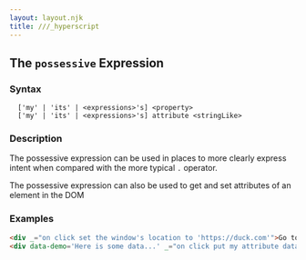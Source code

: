 ```yaml
---
layout: layout.njk
title: ///_hyperscript
---
```


## The `possessive` Expression

### Syntax

```ebnf
  ['my' | 'its' | <expressions>'s] <property>
  ['my' | 'its' | <expressions>'s] attribute <stringLike>
```

### Description

The possessive expression can be used in places to more clearly express intent when compared with the more typical 
`.` operator.

The possessive expression can also be used to get and set attributes of an element in the DOM

### Examples

```html
<div _="on click set the window's location to 'https://duck.com'">Go to Duck Duck Go</div>
<div data-demo='Here is some data...' _="on click put my attribute data-demo into me">Replace Me w/ Attribute Data</div>
```
